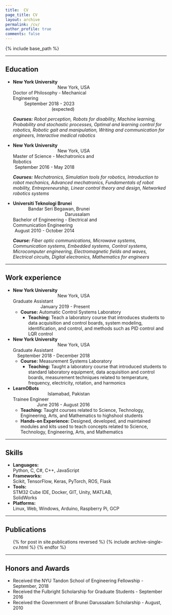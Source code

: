 ```yaml
---
title:  CV
page_title: CV
layout: archive
permalink: /cv/
author_profile: true
comments: false
---
```


{% include base_path %}

---
## Education

* <div style="display: inline-block; text-align: left; font-weight: bold; width: 50%;">New York University</div> <div style="display: inline-block; text-align: right; width: 50%;">New York, USA</div>  
  <div style="display: inline-block; text-align: left; width: 60%;">Doctor of Philosophy - Mechanical Engineering</div> <div style="display: inline-block; text-align: right; width: 40%;">September 2018 - 2023 (expected)</div>

  ***Courses:*** *Robot perception, Robots for disability, Machine learning, Probability and stochastic processes, Optimal and learning control for robotics, Robotic gait and manipulation, Writing and communication for engineers, Interactive medical robotics*

* <div style="display: inline-block; text-align: left; font-weight: bold; width: 50%;">New York University</div> <div style="display: inline-block; text-align: right; width: 50%;">New York, USA</div>  
  <div style="display: inline-block; text-align: left; width: 60%;">Master of Science - Mechatronics and Robotics</div> <div style="display: inline-block; text-align: right; width: 40%;">September 2016 - May 2018</div>  

  ***Courses:*** *Mechatronics, Simulation tools for robotics, Introduction to robot mechanics, Advanced mechatronics, Fundamentals of robot mobility, Entrepreneurship, Linear control theory and design, Networked robotics systems*

* <div style="display: inline-block; text-align: left; font-weight: bold; width: 50%;">Universiti Teknologi Brunei</div> <div style="display: inline-block; text-align: right; width: 50%;">Bandar Seri Begawan, Brunei Darussalam</div>  
  <div style="display: inline-block; text-align: left; width: 60%;">Bachelor of Engineering - Electrical and Communication Engineering</div> <div style="display: inline-block; text-align: right; width: 40%;"> August 2010 - October 2014</div>

  ***Course:*** *Fiber optic communications, Microwave systems, Communication systems, Embedded systems, Control systems, Microcomputer engineering, Electromagnetic fields and waves, Electrical circuits, Digital electronics, Mathematics for engineers*


---
## Work experience

<!-- * **New York University** | New York, USA   -->
* <div style="display: inline-block; text-align: left; font-weight: bold; width: 50%;">New York University</div> <div style="display: inline-block; text-align: right; width: 50%;">New York, USA</div>  
  <div style="display: inline-block; text-align: left; width: 50%;">Graduate Assistant</div> <div style="display: inline-block; text-align: right; width: 50%;">January 2019 - Present</div>

  * **Course:** Automatic Control Systems Laboratory
    * **Teaching:** Teach a laboratory course that introduces students to data acquisition and control boards, system modeling, identification, and control, and methods such as PID control and LQR control


* <div style="display: inline-block; text-align: left; font-weight: bold; width: 50%;">New York University</div> <div style="display: inline-block; text-align: right; width: 50%;">New York, USA</div>  
  <div style="display: inline-block; text-align: left; width: 50%;">Graduate Assistant</div> <div style="display: inline-block; text-align: right; width: 50%;">September 2018 - December 2018</div>  

  * **Course:** Measurement Systems Laboratory
    * **Teaching:** Taught a laboratory course that introduced students to standard laboratory equipment, data acquisition and control boards, measurement techniques related to temperature, frequency, electricity, rotation, and harmonics


* <div style="display: inline-block; text-align: left; font-weight: bold; width: 50%;">LearnOBots</div> <div style="display: inline-block; text-align: right; width: 50%;">Islamabad, Pakistan</div>  
  <div style="display: inline-block; text-align: left; width: 50%;">Trainee Engineer</div> <div style="display: inline-block; text-align: right; width: 50%;">June 2016 - August 2016</div>  

  * **Teaching:** Taught courses related to Science, Technology, Engineering, Arts, and Mathematics to highshool students
  * **Hands-on Experience:** Designed, developed, and maintained modules and kits used to teach concepts related to Science, Technology, Engineering, Arts, and Mathematics


---
## Skills

* <div style="display: inline-block; text-align: left; font-weight: bold; width: 30%;">Languages:</div> <div style="display: inline-block; text-align: left; width: 70%;">Python, C, C#, C++, JavaScript</div>

* <div style="display: inline-block; text-align: left; font-weight: bold; width: 30%;">Frameworks:</div> <div style="display: inline-block; text-align: left; width: 70%;">Scikit, TensorFlow, Keras, PyTorch, ROS, Flask</div>

* <div style="display: inline-block; text-align: left; font-weight: bold; width: 30%;">Tools:</div> <div style="display: inline-block; text-align: left; width: 70%;">STM32 Cube IDE, Docker, GIT, Unity, MATLAB, SolidWorks</div>

* <div style="display: inline-block; text-align: left; font-weight: bold; width: 30%;">Platforms:</div> <div style="display: inline-block; text-align: left; width: 70%;">Linux, Web, Windows, Arduino, Raspberry Pi, GCP</div>


---
## Publications

  <ul>{% for post in site.publications reversed %}
    {% include archive-single-cv.html %}
  {% endfor %}</ul>
  
<!-- Talks
======
  <ul>{% for post in site.talks %}
    {% include archive-single-talk-cv.html %}
  {% endfor %}</ul> -->


<!-- ---
## Teaching

  <ul>{% for post in site.teaching reversed %}
    {% include archive-single-cv.html %}
  {% endfor %}</ul> -->


---
## Honors and Awards

* Received the NYU Tandon School of Engineering Fellowship - September, 2018
* Received the Fulbright Scholarship for Graduate Students - September 2016
* Received the Government of Brunei Darussalam Scholarship - August, 2010

<!-- Service and leadership
======
* Currently signed in to 43 different slack teams -->
